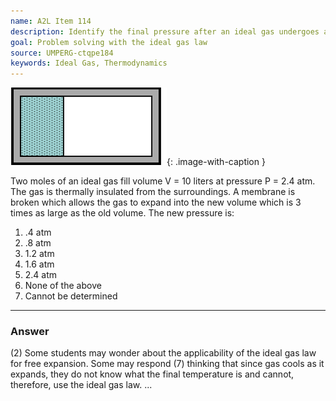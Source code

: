 ```yaml
---
name: A2L Item 114
description: Identify the final pressure after an ideal gas undergoes a free expansion.
goal: Problem solving with the ideal gas law
source: UMPERG-ctqpe184
keywords: Ideal Gas, Thermodynamics
---
```


![Item114_fig1.gif](../images/Item114_fig1.gif){: .image-with-caption } 

Two moles of an ideal gas fill volume V = 10 liters at pressure P = 2.4
atm.  The gas is thermally insulated from the surroundings.  A membrane
is broken which allows the gas to expand into the new volume which is 3
times as large as the old volume. The new pressure is:

1. .4 atm
2. .8 atm
3. 1.2 atm
4. 1.6 atm
5. 2.4 atm
6. None of the above
7. Cannot be determined

<hr/>

### Answer

(2) Some students may wonder about the applicability of the ideal gas
law for free expansion. Some may respond (7) thinking that since gas
cools as it expands, they do not know what the final temperature is and
cannot, therefore, use the ideal gas law.
...
